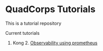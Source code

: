 # QuadCorps Tutorials
This is a tutorial repository

Current tutorials

1. Kong 
   2. [Observability using prometheus](kong/001-observability-prometheus/README.md)
